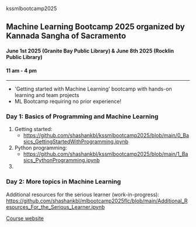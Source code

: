 kssmlbootcamp2025
## Machine Learning Bootcamp 2025 organized by Kannada Sangha of Sacramento
#### June 1st 2025 (Granite Bay Public Library) & June 8th 2025 (Rocklin Public Library)
#### 11 am - 4 pm
---
- 'Getting started with Machine Learning' bootcamp with hands-on learning and team projects
- ML Bootcamp requiring no prior experience!

### Day 1: Basics of Programming and Machine Learning
1. Getting started:
     - https://github.com/shashankbl/kssmlbootcamp2025/blob/main/0_Basics_GettingStartedWithProgramming.ipynb
2. Python programming:
     - https://github.com/shashankbl/kssmlbootcamp2025/blob/main/1_Basics_PythonProgramming.ipynb
3. 



### Day 2: More topics in Machine Learning




Additional resources for the serious learner (work-in-progress):
https://github.com/shashankbl/mlbootcamp2025flc/blob/main/Additional_Resources_For_the_Serious_Learner.ipynb

[Course website](https://sites.google.com/view/mlbootcamp2025flc)

